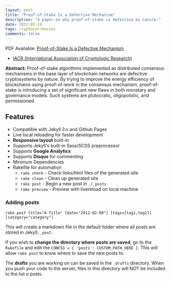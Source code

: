```yaml
---
layout: post
title: "Proof-of-Stake Is a Defective Mechanism"
description: "A paper on why proof-of-stake is defective by nature."
date: 2022-03-24
tags: cryptocurrencies
comments: false
---
```


PDF Available: [Proof-of-Stake Is a Defective Mechanism](https://e.nig.ma/docs/pos.pdf)
- [IACR (International Association of Cryptologic Research)](https://eprint.iacr.org/2022/409.pdf)

**Abstract:** Proof-of-stake algorithms implemented as distributed consensus mechanisms in the base layer of blockchain networks are defective cryptosystems by nature. By trying to improve the energy efficiency of blockchains using proof-of-work in the consensus mechanism, proof-of-stake is introducing a set of significant new flaws in both monetary and governance models. Such systems are plutocratic, oligopolistic, and permissioned.

## Features
- Compatible with Jekyll 3.x and Github Pages
- Live local reloading for faster development
- **Responsive layout** built-in
- Supports Jekyll's built-in Sass/SCSS preprocessor
- Supports **Google Analytics**
- Supports **Disqus** for commenting
- Minimum Dependencies
- Rakefile for automation
    - `rake check`    - Check links/html files of the generated site
    - `rake clean`    - Clean up generated site
    - `rake post`     - Begin a new post in `./_posts`
    - `rake preview`  - Preview with livereload on local machine


### Adding posts
```
rake post title="A Title" [date="2012-02-09"] [tags=[tag1,tag2]] [category="category"]
```
This will create a markdown file in the default folder where all posts are stored in Jekyll; `_post`.

If you wish to **change the directory where posts are saved**, go to the `Rakefile` and edit the `CONFIG = { 'posts': CUSTOM_PATH_HERE }`. This will allow `rake post` to know where to save the new posts to.

The **drafts** you are working on can be saved in the `_drafts` directory. When you push your code to the server, files in this directory will NOT be included to the list o posts.
